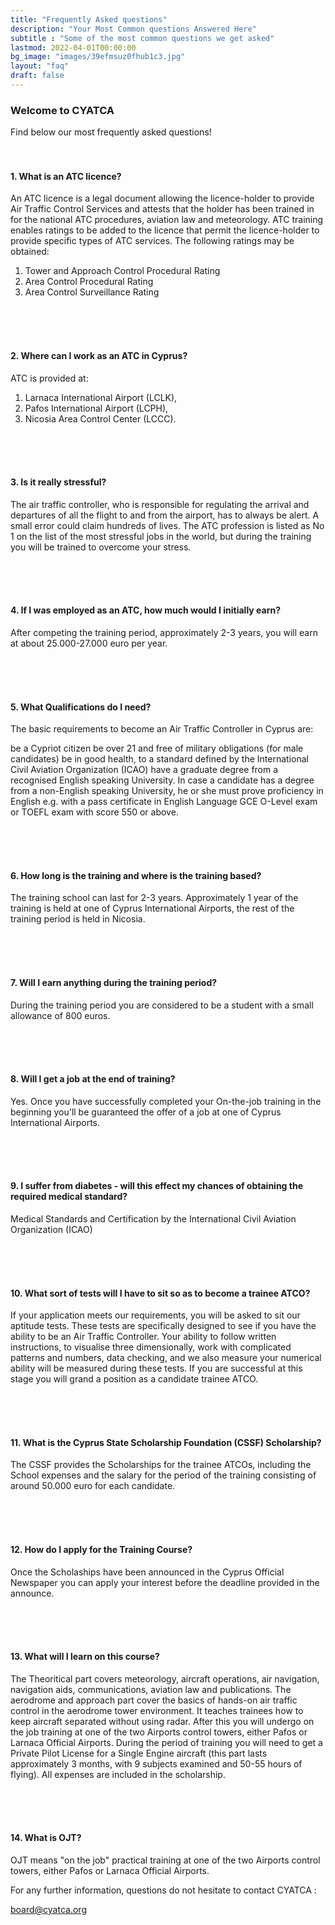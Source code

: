 ```yaml
---
title: "Frequently Asked questions"
description: "Your Most Common questions Answered Here"
subtitle : "Some of the most common questions we get asked"
lastmod: 2022-04-01T00:00:00
bg_image: "images/39efmsuz0fhub1c3.jpg"
layout: "faq"
draft: false
---
```


### Welcome to CYATCA

Find below our most frequently asked questions!
<br><br><br>
#### 1. What is an ATC licence?


An ATC licence is a legal document allowing the licence-holder to provide Air Traffic Control Services and attests that the holder has been trained in for the national ATC procedures, aviation law and meteorology. ATC training enables ratings to be added to the licence that permit the licence-holder to provide specific types of ATC services. The following ratings may be obtained:

1. Tower and Approach Control Procedural Rating
2. Area Control Procedural Rating
3. Area Control Surveillance Rating

<br><br><br>
#### 2. Where can I work as an ATC in Cyprus?

ATC is provided at:

1. Larnaca International Airport (LCLK),
2. Pafos International Airport (LCPH),
3. Nicosia Area Control Center (LCCC).
 

 
<br><br><br>
#### 3. Is it really stressful?

The air traffic controller, who is responsible for regulating the arrival and departures of all the flight to and from the airport, has to always be alert. A small error could claim hundreds of lives. The ATC profession is listed as No 1 on the list of the most stressful jobs in the world, but during the training you will be trained to overcome your stress.

 

 
<br><br><br>
#### 4. If I was employed as an ATC, how much would I initially earn?

After competing the training period, approximately 2-3 years, you will earn at about 25.000-27.000 euro per year.

 

 <br><br><br>

#### 5. What Qualifications do I need?

The basic requirements to become an Air Traffic Controller in Cyprus are:

  be a Cypriot citizen
  be over 21 and free of military obligations (for male candidates)
  be in good health, to a standard defined by the International Civil Aviation Organization (ICAO)
  have a graduate degree from a recognised English speaking University.
In case a candidate has a degree from a non-English speaking University, he or she must prove proficiency in English e.g. with a pass certificate in English Language GCE O-Level exam or TOEFL exam with score 550 or above.

 
<br><br><br>
 

#### 6. How long is the training and where is the training based?

The training school can last for 2-3 years.  Approximately 1 year of the training is held at one of Cyprus International Airports, the rest of the training period is held in Nicosia.

 
<br><br><br>
 

#### 7. Will I earn anything during the training period?

During the training period you are considered to be a student with a small allowance of 800 euros.

 <br><br><br>

 

 

#### 8. Will I get a job at the end of training?
Yes. Once you have successfully completed your On-the-job training in the beginning you'll be guaranteed the offer of a job at one of Cyprus International Airports.

 
<br><br><br>
 

#### 9. I suffer from diabetes - will this effect my chances of obtaining the required medical standard?
Medical Standards and Certification by the International Civil Aviation Organization (ICAO)

 <br><br><br>

 

#### 10. What sort of tests will I have to sit so as to become a trainee ATCO?
If your application meets our requirements, you will be asked to sit our aptitude tests. These tests are specifically designed to see if you have the ability to be an Air Traffic Controller. Your ability to follow written instructions, to visualise three dimensionally, work with complicated patterns and numbers, data checking, and we also measure your numerical ability will be measured during these tests. If you are successful at this stage you will grand a position as a candidate trainee ATCO.

 
<br><br><br>
 

#### 11. What is the Cyprus State Scholarship Foundation (CSSF) Scholarship?

The CSSF provides the Scholarships for the trainee ATCOs, including the School expenses and the salary for the period of the training consisting of around 50.000 euro for each candidate.

 <br><br><br>

 

#### 12. How do I apply for the Training Course?
Once the Scholaships have been announced in the Cyprus Official Newspaper you can apply your interest before the deadline provided in the announce.

 

 <br><br><br>

#### 13. What will I learn on this course?
The Theoritical part covers meteorology, aircraft operations, air navigation, navigation aids, communications, aviation law and publications. The aerodrome and approach part cover the basics of hands-on air traffic control in the aerodrome tower environment. It teaches trainees how to keep aircraft separated without using radar. After this you will undergo on the job training at one of the two Airports control towers, either Pafos or Larnaca Official Airports. During the period of training you will need to get a Private Pilot License for a Single Engine aircraft (this part lasts approximately 3 months, with 9 subjects examined and 50-55 hours of flying). All expenses are included in the scholarship.

 

 <br><br><br>

#### 14. What is OJT?
OJT means "on the job" practical training at one of the two Airports control towers, either Pafos or Larnaca Official Airports.

 

For any further information, questions do not hesitate to contact CYATCA :

board@cyatca.org